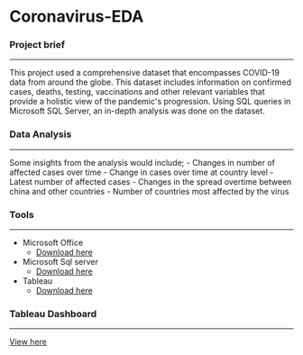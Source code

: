 # Coronavirus-EDA

### Project brief
---
This project used a comprehensive dataset that encompasses COVID-19 data from around the globe. This dataset includes information on confirmed cases, deaths, testing, vaccinations and other relevant variables that provide a holistic view of the pandemic's progression. Using SQL queries in Microsoft SQL Server, an in-depth analysis was done on the dataset.

### Data Analysis 
---
Some insights from the analysis would include;
    - Changes in number of affected cases over time
    - Change in cases over time at country level
    - Latest number of affected cases
    - Changes in the spread overtime between china and other countries
    - Number of countries most affected by the virus

### Tools
---
- Microsoft Office
    - [Download here](https://www.microsoft.com/en-us/microsoft-365/microsoft-office)
- Microsoft Sql server 
    - [Download here](https://www.microsoft.com/en-us/sql-server/sql-server-downloads)
- Tableau
    - [Download here](https://www.tableau.com/products/desktop/download)


### Tableau Dashboard
---
[View here](https://public.tableau.com/app/profile/juwon.oluwole/viz/Covid19dashboard_17249520769460/Dashboard1?publish=yes)
